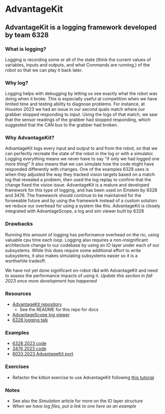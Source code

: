# AdvantageKit

## AdvantageKit is a logging framework developed by team 6328

### What is logging?

Logging is recording some or all of the state (think the current values of variables, inputs and outputs, and what Commands are running,) of the robot so that we can play it back later.

### Why log?

Logging helps with debugging by letting us see exactly what the robot was doing when it broke.
This is especially useful at competition when we have limited time and testing ability to diagnose problems.
For instance, at Houston 2023 we had an issue in our second quals match where our grabber stopped responding to input.
Using the logs of that match, we saw that the sensor readings of the grabber had stopped responding, which suggested that the CAN bus to the grabber had broken.

### Why AdvantageKit?

AdvantageKit logs every input and output to and from the robot, so that we can perfectly recreate the state of the robot in the log or with a simulator.
Logging everything means we never have to say "if only we had logged one more thing!" It also means that we can simulate how the code might have responded differently with changes.
One of the examples 6328 uses is when they adjusted the way they tracked vision targets based on a match log that revealed a problem, then used the log replay to confirm that the change fixed the vision issue.
AdvantageKit is a mature and developed framework for this type of logging, and has been used on Einstein by 6328 and 3476.
The framework should continue to be maintained for the forseeable future and by using the framework instead of a custom solution we reduce our overhead for using a system like this.
AdvantageKit is closely integrated with AdvantageScope, a log and sim viewer built by 6328

### Drawbacks

Running this amount of logging has performance overhead on the rio, using valuable cpu time each loop.
Logging also requires a non-insignificant architecture change to our codebase by using an IO layer under each of our subsystems.
While this does require some additional effort to write subsystems, it also makes simulating subsystems easier so it is a worthwhile tradeoff.

We have not yet done significant on-robot r&d with AdvantageKit and need to assess the performance impacts of using it.
_Update this section in fall 2023 once more development has happened_

### Resources

- [AdvantageKit repository](https://github.com/Mechanical-Advantage/AdvantageKit)
  - See the README for this repo for docs
- [AdvantageScope log viewer](https://github.com/Mechanical-Advantage/AdvantageScope)
- [6328 logging talk](https://youtu.be/mmNJjKJG8mw)

### Examples

- [6328 2023 code](https://github.com/Mechanical-Advantage/RobotCode2023)
- [3476 2023 code](https://github.com/FRC3476/FRC-2023)
- [8033 2023 AdvantageKit port](https://github.com/HighlanderRobotics/Charged-Up/tree/advantagekit)

### Exercises

- Refactor the kitbot exercise to use AdvantageKit following [this tutorial](https://github.com/Mechanical-Advantage/AdvantageKit/blob/45d8067b336c7693e63ee01cdeff0e5ddf50b92d/docs/INSTALLATION.md)

### Notes

- See also the _Simulation_ article for more on the IO layer structure
- _When we have log files, put a link to one here as an example_
